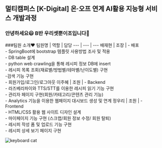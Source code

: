 ## 멀티캠퍼스 [K-Digital] 온·오프 연계 AI활용 지능형 서비스 개발과정
### 안녕하세요&#128515; B반 우리셋뿐이조입니다&#128588;

###팀원 소개&#10084;
팀원명 | 역할 | 담당
--- | --- | ---
배재현 | 조장 | - 배포</br> - SpringBoot에 bootstrap 템플릿 사용방법 조사 및 적용</br> - DB table 설계</br> - python web crawling을 통해 레시피 정보 DB에 insert</br> - 레시피 목록 조회(재료별/방법별/테마별/난이도별) 구현</br> -검색 기능 구현</br>- 회원가입/로그인/로그아웃
이주혜 | 조원 | - Backend</br> - 라즈베리파이와 TTS/STT를 이용한 레시피 읽기 기능 구현</br> - 관리자 페이지 구현(회원/카테고리/콘텐츠 관리 기능)</br> - Analytics 기능을 이용한 웹페이지 대시보드 생성 및 연계
정우리 | 조원 | - Frontend</br> - HTML/CSS 활용 웹 사이트 디자인 설계</br> - 마이페이지 기능 구현 (스크랩/회원 정보 수정/ 회원 탈퇴)</br> - 레시피 작성 폼 및 업로드 기능 구현</br> - 레시피 상세 보기 페이지 구현 

![keyboard cat](https://media.giphy.com/media/LHZyixOnHwDDy/giphy.gif)

